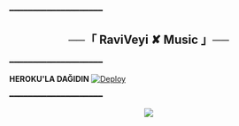 ━━━━━━━━━━━━━━━━━━━━

<h2 align="center">
    ──「 RaviVeyi ✘ Music 」──
</h2>

━━━━━━━━━━━━━━━━━━━━

<b>HEROKU'LA DAĞIDIN</b>
[![Deploy](https://www.herokucdn.com/deploy/button.svg)](https://heroku.com/deploy?template=https://github.com/offlineflood/RaviVeyiMusicBot.git)

━━━━━━━━━━━━━━━━━━━━

<p align="center">
  <img src="https://te.legra.ph/file/f039e00ccd18d625f3771.jpg">
</p>
